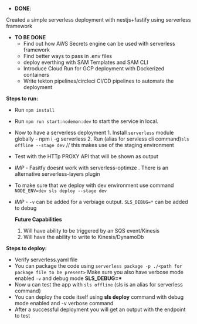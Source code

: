 -   **DONE**:

Created a simple serverless deployment with nestjs+fastify using serverless framework

-   **TO BE DONE**
    -   Find out how AWS Secrets engine can be used with serverless framework
    -   Find better ways to pass in .env files
    -   deploy everthing with SAM Templates and SAM CLI
    -   Introduce Cloud Run for GCP deployment with Dockerized containers
    -   Write tekton pipelines/circleci CI/CD pipelines to automate the deployment

**Steps to run:**

-   Run `npm install`
-   Run `npm run start:nodemon:dev` to start the service in local.
-   Now to have a serverless deployment 1. Install `serverless` module globally - npm i -g serverless 2. Run (alias for servless cli command)`sls offline --stage dev` // this makes use of the staging environment
-   Test with the HTTp PROXY API that will be shown as output
-   _IMP_ - Fasitfy doesnt work with serverless-optimze . There is an alternative serverless-layers plugin
-   To make sure that we deploy with dev environment use command `NODE_ENV=dev sls deploy --stage dev`
-   _IMP_ - `-v` can be added for a verbiage output. `SLS_DEBUG=*` can be added to debug

    **Future Capabilities**

    1. Will have ability to be triggered by an SQS event/Kinesis
    2. Will have the ability to write to Kinesis/DynamoDb

**Steps to deploy:**

-   Verify serverless.yaml file
-   You can package the code using `serverless package -p ./<path for package file to be present>`
    Make sure you also have verbose mode enabled `-v` and debug mode **SLS_DEBUG=\***
-   Now u can test the app with `sls offline` (sls is an alias for serverless command)
-   You can deploy the code itself using **sls deploy** command with debug mode enabled and -v verbose command
-   After a successful deployment you will get an output with the endpoint to test
